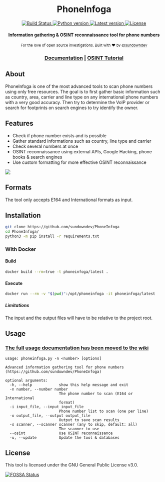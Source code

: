 <h1 align="center">PhoneInfoga</h1>

<div align="center">
  <a href="https://travis-ci.org/sundowndev/PhoneInfoga">
    <img src="https://img.shields.io/travis/sundowndev/PhoneInfoga/master.svg?style=flat-square" alt="Build Status" />
  </a>
  <a href="#">
    <img src="https://img.shields.io/badge/python-3.6-blue.svg?style=flat-square" alt="Python version" />
  </a>
  <a href="https://github.com/sundowndev/PhoneInfoga/releases">
    <img src="https://img.shields.io/github/tag/SundownDEV/PhoneInfoga.svg?style=flat-square" alt="Latest version" />
  </a>
  <a href="https://github.com/sundowndev/PhoneInfoga/blob/master/LICENSE">
    <img src="https://img.shields.io/badge/license-MIT-blue.svg?style=flat-square" alt="License" />
  </a>
</div>

<h4 align="center">Information gathering & OSINT reconnaissance tool for phone numbers</h4>

<div align="center">
  <sub>For the love of open source investigations. Built with ❤︎ by
  <a href="https://twitter.com/sundowndev">@sundowndev</a>
</div>

<h3 align="center">
  <a href="https://github.com/sundowndev/PhoneInfoga/wiki">Documentation</a> | 
  <a href="https://medium.com/@SundownDEV/phone-number-scanning-osint-recon-tool-6ad8f0cac27b">OSINT Tutorial</a>
</h3>

## About

PhoneInfoga is one of the most advanced tools to scan phone numbers using only free resources. The goal is to first gather basic information such as country, area, carrier and line type on any international phone numbers with a very good accuracy. Then try to determine the VoIP provider or search for footprints on search engines to try identify the owner.

## Features

- Check if phone number exists and is possible
- Gather standard informations such as country, line type and carrier
- Check several numbers at once
- OSINT reconnaissance using external APIs, Google Hacking, phone books & search engines
- Use custom formatting for more effective OSINT reconnaissance

![](https://i.imgur.com/bWx79dy.png)

## Formats

The tool only accepts E164 and International formats as input.

## Installation

```bash
git clone https://github.com/sundowndev/PhoneInfoga
cd PhoneInfoga/
python3 -m pip install -r requirements.txt
```

### With Docker

#### Build

```bash
docker build --rm=true -t phoneinfoga/latest .
```

#### Execute

```bash
docker run --rm -v "$(pwd)":/opt/phoneinfoga -it phoneinfoga/latest
```

##### Limitations

The input and the output files will have to be relative to the project root.

## Usage

### [The full usage documentation has been moved to the wiki](https://github.com/sundowndev/PhoneInfoga/wiki)

```
usage: phoneinfoga.py -n <number> [options]

Advanced information gathering tool for phone numbers
(https://github.com/sundowndev/PhoneInfoga)

optional arguments:
  -h, --help            show this help message and exit
  -n number, --number number
                        The phone number to scan (E164 or International
                        format)
  -i input_file, --input input_file
                        Phone number list to scan (one per line)
  -o output_file, --output output_file
                        Output to save scan results
  -s scanner, --scanner scanner (any to skip, default: all)
                        The scanner to use
  --osint               Use OSINT reconnaissance
  -u, --update          Update the tool & databases
```

## License

This tool is licensed under the GNU General Public License v3.0.

[![FOSSA Status](https://app.fossa.io/api/projects/git%2Bgithub.com%2Fsundowndev%2FPhoneInfoga.svg?type=large)](https://app.fossa.io/projects/git%2Bgithub.com%2Fsundowndev%2FPhoneInfoga?ref=badge_large)
